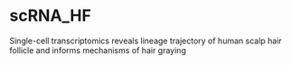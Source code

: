 # scRNA_HF
Single-cell transcriptomics reveals lineage trajectory of human scalp hair follicle and informs mechanisms of hair graying
